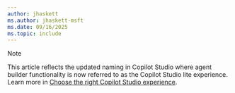```yaml
---
author: jhaskett
ms.author: jhaskett-msft
ms.date: 09/16/2025
ms.topic: include
---
```


> [!NOTE]
> This article reflects the updated naming in Copilot Studio where agent builder functionality is now referred to as the Copilot Studio lite experience. Learn more in [Choose the right Copilot Studio experience](/microsoft-365-copilot/extensibility/copilot-studio-experience).
